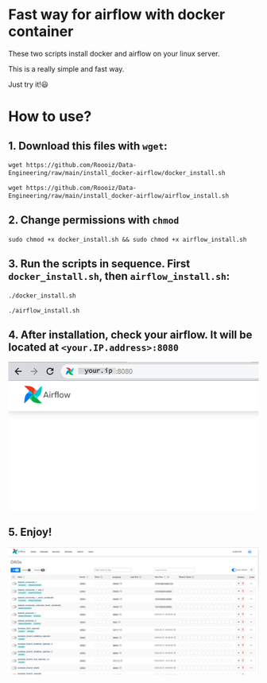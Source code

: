 # Fast way for airflow with docker container

These two scripts install docker and airflow on your linux server.

This is a really simple and fast way.

Just try it!:smiley:

# How to use?
## 1. Download this files with `wget`:
```
wget https://github.com/Roooiz/Data-Engineering/raw/main/install_docker-airflow/docker_install.sh
```
```
wget https://github.com/Roooiz/Data-Engineering/raw/main/install_docker-airflow/airflow_install.sh
```

## 2. Change permissions with `chmod`
```
sudo chmod +x docker_install.sh && sudo chmod +x airflow_install.sh
```

## 3. Run the scripts in sequence. First `docker_install.sh`, then `airflow_install.sh`:
```
./docker_install.sh
```
```
./airflow_install.sh
```

## 4. After installation, check your airflow. It will be located at `<your.IP.address>:8080`
![Alt text](./src/images/check_airflow_server.png?raw=true "Title")

## 5. Enjoy!
![Alt text](./src/images/airflow_first_run.png?raw=true "Title")
